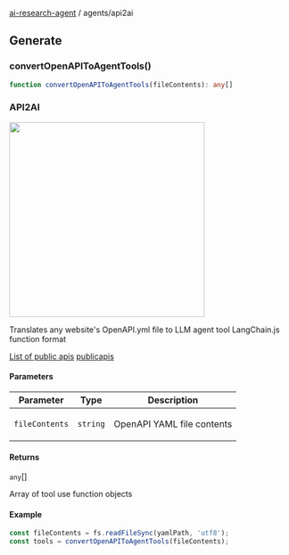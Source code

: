 [ai-research-agent](../index.md) / agents/api2ai

## Generate

### convertOpenAPIToAgentTools()

```ts
function convertOpenAPIToAgentTools(fileContents): any[]
```

### API2AI
<img width="350px"  src="https://i.imgur.com/AvFLGdR.png" />

Translates any website's OpenAPI.yml file to LLM agent tool
LangChain.js function format

[List of public apis](https://github.com/public-apis/public-apis)
[publicapis](https://publicapis.dev/category/business)

#### Parameters

<table>
<thead>
<tr>
<th>Parameter</th>
<th>Type</th>
<th>Description</th>
</tr>
</thead>
<tbody>
<tr>
<td>

`fileContents`

</td>
<td>

`string`

</td>
<td>

OpenAPI YAML file contents

</td>
</tr>
</tbody>
</table>

#### Returns

`any`[]

Array of tool use function objects

#### Example

```ts
const fileContents = fs.readFileSync(yamlPath, 'utf8');
const tools = convertOpenAPIToAgentTools(fileContents);
```
